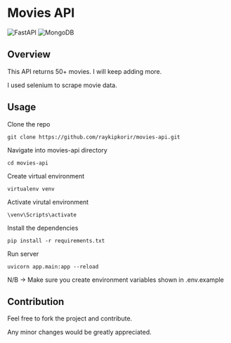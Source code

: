 # Movies API
![FastAPI](https://img.shields.io/badge/FastAPI-005571?style=for-the-badge&logo=fastapi)
![MongoDB](https://img.shields.io/badge/MongoDB-%234ea94b.svg?style=for-the-badge&logo=mongodb&logoColor=white)

## Overview
This API returns 50+ movies. I will keep adding more.

I used selenium to scrape movie data.

## Usage
Clone the repo
```
git clone https://github.com/raykipkorir/movies-api.git
```
Navigate into movies-api directory
```
cd movies-api
```
Create virtual environment
```
virtualenv venv
```
Activate virutal environment 
```
\venv\Scripts\activate
```
Install the dependencies
```
pip install -r requirements.txt
```
Run server
```
uvicorn app.main:app --reload
```
N/B -> Make sure you create environment variables shown in .env.example

## Contribution
Feel free to fork the project and contribute.

Any minor changes would be greatly appreciated.
